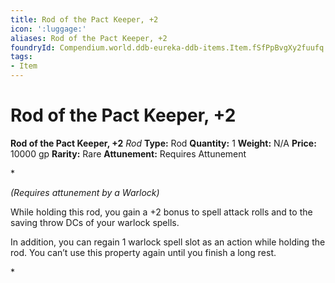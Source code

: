 ```yaml
---
title: Rod of the Pact Keeper, +2
icon: ':luggage:'
aliases: Rod of the Pact Keeper, +2
foundryId: Compendium.world.ddb-eureka-ddb-items.Item.fSfPpBvgXy2fuufq
tags:
- Item
---
```


# Rod of the Pact Keeper, +2

**Rod of the Pact Keeper, +2**
_Rod_
**Type:** Rod
**Quantity:** 1
**Weight:** N/A
**Price:** 10000 gp
**Rarity:** Rare
**Attunement:** Requires Attunement

*<div class="item-attunement"><i>(Requires attunement by a Warlock)</i><p>While holding this rod, you gain a +2 bonus to spell attack rolls and to the saving throw DCs of your warlock spells.

In addition, you can regain 1 warlock spell slot as an action while holding the rod. You can’t use this property again until you finish a long rest.</p>*